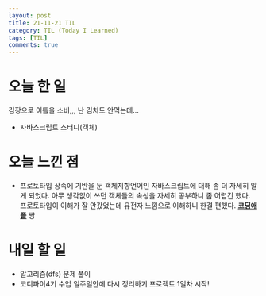 ```yaml
---
layout: post
title: 21-11-21 TIL
category: TIL (Today I Learned)
tags: [TIL]
comments: true
---
```


# 오늘 한 일
김장으로 이틀을 소비,,, 난 김치도 안먹는데...
- 자바스크립트 스터디(객체)

# 오늘 느낀 점 
- 프로토타입 상속에 기반을 둔 객체지향언어인 자바스크립트에 대해 좀 더 자세히 알게 되었다. 아무 생각없이 쓰던 객체들의 속성을 자세히 공부하니 좀 어렵긴 했다. 프로토타입이 이해가 잘 안갔었는데 유전자 느낌으로 이해하니 한결 편했다. [**코딩애플**](https://www.youtube.com/watch?v=wUgmzvExL_E) 짱

# 내일 할 일 
- 알고리즘(dfs) 문제 풀이
- 코디파이4기 수업 일주일안에 다시 정리하기 프로젝트 1일차 시작!